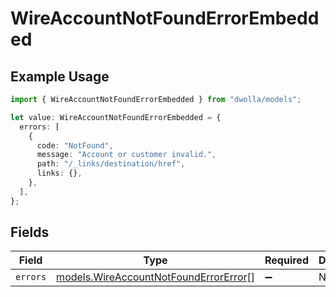 # WireAccountNotFoundErrorEmbedded

## Example Usage

```typescript
import { WireAccountNotFoundErrorEmbedded } from "dwolla/models";

let value: WireAccountNotFoundErrorEmbedded = {
  errors: [
    {
      code: "NotFound",
      message: "Account or customer invalid.",
      path: "/_links/destination/href",
      links: {},
    },
  ],
};
```

## Fields

| Field                                                                                | Type                                                                                 | Required                                                                             | Description                                                                          |
| ------------------------------------------------------------------------------------ | ------------------------------------------------------------------------------------ | ------------------------------------------------------------------------------------ | ------------------------------------------------------------------------------------ |
| `errors`                                                                             | [models.WireAccountNotFoundErrorError](../models/wireaccountnotfounderrorerror.md)[] | :heavy_minus_sign:                                                                   | N/A                                                                                  |